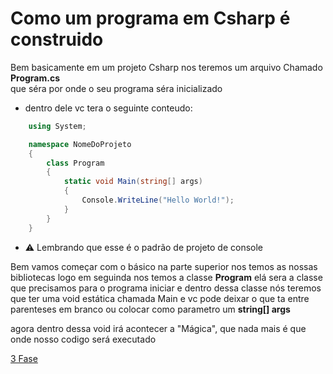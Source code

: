 ## <h1>Como um programa em Csharp é construido</h1>

Bem basicamente em um projeto Csharp nos teremos um arquivo Chamado <Strong>Program.cs</Strong><br>
que séra por onde o seu programa séra inicializado

- dentro dele vc tera o seguinte conteudo:

```csharp
    using System;

    namespace NomeDoProjeto
    {
        class Program
        {
            static void Main(string[] args)
            {
                Console.WriteLine("Hello World!");
            }
        }
    }
```

- :warning: Lembrando que esse é o padrão de projeto de console

Bem vamos começar com o básico na parte superior nos temos as nossas bibliotecas
logo em seguinda nos temos a classe <Strong>Program</Strong> elá sera a classe que precisamos para o programa iniciar e dentro dessa classe nós teremos que ter uma void estática chamada Main e vc pode deixar o que ta entre parenteses em branco ou colocar como parametro um <Strong>string[] args</Strong>

agora dentro dessa void irá acontecer a "Mágica", que nada mais é que onde nosso codigo será executado

[3 Fase](/Csharp/Iniciante/Sintaxe/Fase3.md)
